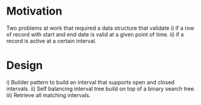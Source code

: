 # Motivation
Two problems at work that required a data structure that validate
i) if a row of record with start and end date is valid at a given point of time.
ii) if a record is active at a certain interval.


# Design
i) Builder pattern to build an interval that supports open and closed intervals.
ii) Self balancing interval tree build on top of a binary search tree.
iii) Retrieve all matching intervals.
